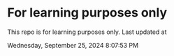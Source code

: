 # For learning purposes only
This repo is for learning purposes only.
Last updated at

Wednesday, September 25, 2024 8:07:53 PM

